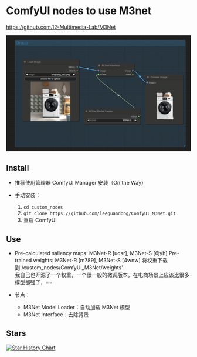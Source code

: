 # ComfyUI nodes to use M3net

https://github.com/I2-Multimedia-Lab/M3Net

![image](preview.png)

## Install

- 推荐使用管理器 ComfyUI Manager 安装（On the Way）

- 手动安装：
    1. `cd custom_nodes`
    2. `git clone https://github.com/leeguandong/ComfyUI_M3Net.git`
    3. 重启 ComfyUI


## Use

- Pre-calculated saliency maps: M3Net-R [uqsr], M3Net-S [6jyh]
Pre-trained weights: M3Net-R [m789], M3Net-S [4wnw]
  将权重下载到'/custom_nodes/ComfyUI_M3Net/weights'  
  我自己也开源了一个权重，一个很一般的微调版本，在电商场景上应该比很多模型都强了，==

- 节点：

   - M3Net Model Loader：自动加载 M3Net 模型
   - M3Net Interface：去除背景


## Stars 

[![Star History Chart](https://api.star-history.com/svg?repos=leeguandong/ComfyUI_M3Net&type=Date)](https://star-history.com/#leeguandong/ComfyUI_M3Net&Date)




